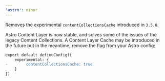 ```yaml
---
'astro': minor
---
```


Removes the experimental `contentCollectionsCache` introduced in `3.5.0`.

Astro Content Layer is now stable, and solves some of the issues of the legacy Content Collections. A Content Layer Cache may be introduced in the future but in the meantime, remove the flag from your Astro config:

```diff
export default defineConfig({
    experimental: {
-        contentCollectionsCache: true
    }
})
```
